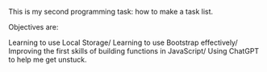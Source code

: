 This is my second programming task: how to make a task list.

Objectives are:

Learning to use Local Storage/
Learning to use Bootstrap effectively/
Improving the first skills of building functions in JavaScript/
Using ChatGPT to help me get unstuck.
